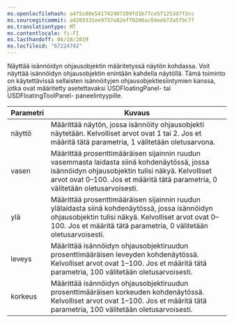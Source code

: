 ```yaml
---
ms.openlocfilehash: a4f5c80e541742407209fd1b77ce5f1253d7f3cc
ms.sourcegitcommit: ad203331ee9737e82ef70206ac04eeb72a5f9c7f
ms.translationtype: MT
ms.contentlocale: fi-FI
ms.lasthandoff: 06/18/2019
ms.locfileid: "67224742"
---
```

Näyttää isännöidyn ohjausobjektin määritetyssä näytön kohdassa. Voit näyttää isännöidyn ohjausobjektin enintään kahdella näytöllä. Tämä toiminto on käytettävissä sellaisten isännöityjen ohjausobjektiesiintymien kanssa, jotka ovat määritetty asetettavaksi USDFloatingPanel- tai USDFloatingToolPanel- paneelintyypille.  
  
|Parametri|Kuvaus|  
|---------------|-----------------|  
|näyttö|Määrittää näytön, jossa isännöity ohjausobjekti näytetään. Kelvolliset arvot ovat 1 tai 2. Jos et määritä tätä parametria, 1 välitetään oletusarvona.|  
|vasen|Määrittää prosenttimääräisen sijainnin ruudun vasemmasta laidasta siinä kohdenäytössä, jossa isännöidyn ohjausobjektin tulisi näkyä. Kelvolliset arvot ovat 0–100. Jos et määritä tätä parametria, 0 välitetään oletusarvoisesti.|  
|ylä|Määrittää prosenttimääräisen sijainnin ruudun ylälaidasta siinä kohdenäytössä, jossa isännöidyn ohjausobjektin tulisi näkyä. Kelvolliset arvot ovat 0–100. Jos et määritä tätä parametria, 0 välitetään oletusarvoisesti.|  
|leveys|Määrittää isännöidyn ohjausobjektiruudun prosenttimääräisen leveyden kohdenäytössä. Kelvolliset arvot ovat 1–100. Jos et määritä tätä parametria, 100 välitetään oletusarvoisesti.|  
|korkeus|Määrittää isännöidyn ohjausobjektiruudun prosenttimääräisen korkeuden kohdenäytössä. Kelvolliset arvot ovat 1–100. Jos et määritä tätä parametria, 100 välitetään oletusarvoisesti.|